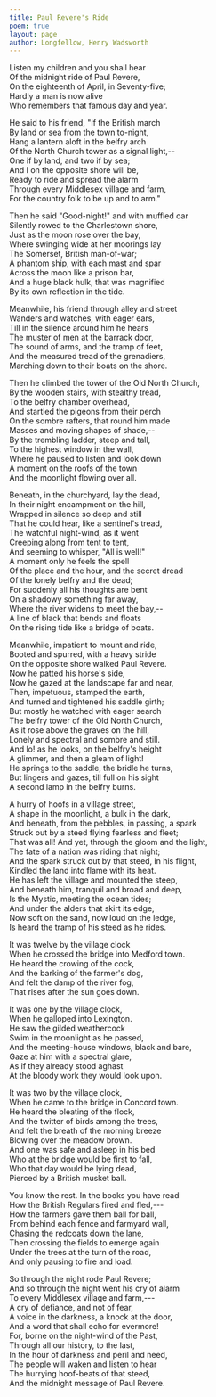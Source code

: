 ```yaml
---
title: Paul Revere's Ride
poem: true
layout: page
author: Longfellow, Henry Wadsworth
---
```

Listen my children and you shall hear  
Of the midnight ride of Paul Revere,  
On the eighteenth of April, in Seventy-five;  
Hardly a man is now alive  
Who remembers that famous day and year.  

He said to his friend, &quot;If the British march  
By land or sea from the town to-night,  
Hang a lantern aloft in the belfry arch  
Of the North Church tower as a signal light,--  
One if by land, and two if by sea;  
And I on the opposite shore will be,  
Ready to ride and spread the alarm  
Through every Middlesex village and farm,  
For the country folk to be up and to arm.&quot;  

Then he said &quot;Good-night!&quot; and with muffled oar  
Silently rowed to the Charlestown shore,  
Just as the moon rose over the bay,  
Where swinging wide at her moorings lay  
The Somerset, British man-of-war;  
A phantom ship, with each mast and spar  
Across the moon like a prison bar,  
And a huge black hulk, that was magnified  
By its own reflection in the tide.  

Meanwhile, his friend through alley and street  
Wanders and watches, with eager ears,  
Till in the silence around him he hears  
The muster of men at the barrack door,  
The sound of arms, and the tramp of feet,  
And the measured tread of the grenadiers,  
Marching down to their boats on the shore.  

Then he climbed the tower of the Old North Church,  
By the wooden stairs, with stealthy tread,  
To the belfry chamber overhead,  
And startled the pigeons from their perch  
On the sombre rafters, that round him made  
Masses and moving shapes of shade,--  
By the trembling ladder, steep and tall,  
To the highest window in the wall,  
Where he paused to listen and look down  
A moment on the roofs of the town  
And the moonlight flowing over all.  

Beneath, in the churchyard, lay the dead,  
In their night encampment on the hill,  
Wrapped in silence so deep and still  
That he could hear, like a sentinel's tread,  
The watchful night-wind, as it went  
Creeping along from tent to tent,  
And seeming to whisper, &quot;All is well!&quot;  
A moment only he feels the spell  
Of the place and the hour, and the secret dread  
Of the lonely belfry and the dead;  
For suddenly all his thoughts are bent  
On a shadowy something far away,  
Where the river widens to meet the bay,--  
A line of black that bends and floats  
On the rising tide like a bridge of boats.  

Meanwhile, impatient to mount and ride,  
Booted and spurred, with a heavy stride  
On the opposite shore walked Paul Revere.  
Now he patted his horse's side,  
Now he gazed at the landscape far and near,  
Then, impetuous, stamped the earth,  
And turned and tightened his saddle girth;  
But mostly he watched with eager search  
The belfry tower of the Old North Church,  
As it rose above the graves on the hill,  
Lonely and spectral and sombre and still.  
And lo! as he looks, on the belfry's height  
A glimmer, and then a gleam of light!  
He springs to the saddle, the bridle he turns,  
But lingers and gazes, till full on his sight  
A second lamp in the belfry burns.  

A hurry of hoofs in a village street,  
A shape in the moonlight, a bulk in the dark,  
And beneath, from the pebbles, in passing, a spark  
Struck out by a steed flying fearless and fleet;  
That was all! And yet, through the gloom and the light,  
The fate of a nation was riding that night;  
And the spark struck out by that steed, in his flight,  
Kindled the land into flame with its heat.  
He has left the village and mounted the steep,  
And beneath him, tranquil and broad and deep,  
Is the Mystic, meeting the ocean tides;  
And under the alders that skirt its edge,  
Now soft on the sand, now loud on the ledge,  
Is heard the tramp of his steed as he rides.  

It was twelve by the village clock  
When he crossed the bridge into Medford town.  
He heard the crowing of the cock,  
And the barking of the farmer's dog,  
And felt the damp of the river fog,  
That rises after the sun goes down.  

It was one by the village clock,  
When he galloped into Lexington.  
He saw the gilded weathercock  
Swim in the moonlight as he passed,  
And the meeting-house windows, black and bare,  
Gaze at him with a spectral glare,  
As if they already stood aghast  
At the bloody work they would look upon.  

It was two by the village clock,  
When he came to the bridge in Concord town.  
He heard the bleating of the flock,  
And the twitter of birds among the trees,  
And felt the breath of the morning breeze  
Blowing over the meadow brown.  
And one was safe and asleep in his bed  
Who at the bridge would be first to fall,  
Who that day would be lying dead,  
Pierced by a British musket ball.  

You know the rest. In the books you have read  
How the British Regulars fired and fled,---  
How the farmers gave them ball for ball,  
From behind each fence and farmyard wall,  
Chasing the redcoats down the lane,  
Then crossing the fields to emerge again  
Under the trees at the turn of the road,  
And only pausing to fire and load.  

So through the night rode Paul Revere;  
And so through the night went his cry of alarm  
To every Middlesex village and farm,---  
A cry of defiance, and not of fear,  
A voice in the darkness, a knock at the door,  
And a word that shall echo for evermore!  
For, borne on the night-wind of the Past,  
Through all our history, to the last,  
In the hour of darkness and peril and need,  
The people will waken and listen to hear  
The hurrying hoof-beats of that steed,  
And the midnight message of Paul Revere.

